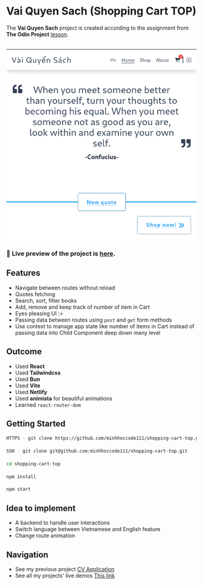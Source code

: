 # Vai Quyen Sach (Shopping Cart TOP)

The **Vai Quyen Sach** project is created according to the assignment from **The Odin Project** [lesson](https://www.theodinproject.com/lessons/node-path-react-new-shopping-cart).
<br>
<br>

![Preview](public/vaiquyensach-screenshot.png)

### 🔗 **Live preview** of the project is [here](https://vaiquyensach.netlify.app).

## **Features**

- Navigate between routes without reload
- Quotes fetching
- Search, sort, filter books
- Add, remove and keep track of number of item in Cart
- Eyes pleasing UI :>
- Passing data between routes using `post` and `get` form methods
- Use context to manage app state like number of items in Cart instead of passing data into Child Component deep down many level

## **Outcome**

- Used **React**
- Used **Tailwindcss**
- Used **Bun**
- Used **Vite**
- Used **Netlify**
- Used **animista** for beautiful animations
- Learned `react-router-dom`

## **Getting Started**

```bash
HTTPS - git clone https://github.com/minhhoccode111/shopping-cart-top.git

SSH - git clone git@github.com:minhhoccode111/shopping-cart-top.git

cd shopping-cart-top

npm install

npm start
```

## **Idea to implement**

- A backend to handle user interactions
- Switch language between Vietnamese and English feature
- Change route animation

## **Navigation**

- See my previous project [CV Application](https://github.com/minhhoccode111/memory-card-top/)
- See all my projects' live demos [This link](https://github.com/minhhoccode111/all-projects-live-demos)
